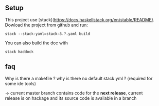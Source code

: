 ## Setup

This project use [stack](https://docs.haskellstack.org/en/stable/README/.
Dowload the project from github and run:
```
stack --stack-yaml=stack-8.?.yaml build
```
You can also build the doc with 
```
stack haddock
````

## faq

Why is there a makefile ? 
why is there no default stack.yml ? (required for some ide tools)

-> current master branch contains code for the **next release**, current release is on hackage and its source code is available in a branch